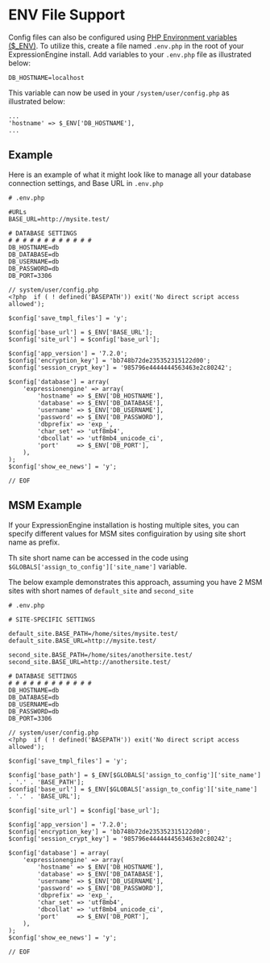 <!--
    This source file is part of the open source project
    ExpressionEngine User Guide (https://github.com/ExpressionEngine/ExpressionEngine-User-Guide)

    @link      https://expressionengine.com/
    @copyright Copyright (c) 2003-2020, Packet Tide, LLC (https://packettide.com)
    @license   https://expressionengine.com/license Licensed under Apache License, Version 2.0
-->
# ENV File Support

Config files can also be configured using [PHP Environment variables ($_ENV)](https://www.php.net/manual/en/reserved.variables.environment.php). To utilize this, create a file named `.env.php` in the root of your ExpressionEngine install. Add variables to your `.env.php` file as illustrated below:

```
DB_HOSTNAME=localhost
```

This variable can now be used in your `/system/user/config.php` as illustrated below:

```
...
'hostname' => $_ENV['DB_HOSTNAME'],
...
```

## Example

Here is an example of what it might look like to manage all your database connection settings, and Base URL in `.env.php`

```
# .env.php

#URLs
BASE_URL=http://mysite.test/

# DATABASE SETTINGS
# # # # # # # # # # # #
DB_HOSTNAME=db
DB_DATABASE=db
DB_USERNAME=db
DB_PASSWORD=db
DB_PORT=3306
```

```
// system/user/config.php
<?php  if ( ! defined('BASEPATH')) exit('No direct script access allowed');

$config['save_tmpl_files'] = 'y';

$config['base_url'] = $_ENV['BASE_URL'];
$config['site_url'] = $config['base_url'];

$config['app_version'] = '7.2.0';
$config['encryption_key'] = 'bb748b72de235352315122d00';
$config['session_crypt_key'] = '985796e4444444563463e2c80242';

$config['database'] = array(
	'expressionengine' => array(
		'hostname' => $_ENV['DB_HOSTNAME'],
		'database' => $_ENV['DB_DATABASE'],
		'username' => $_ENV['DB_USERNAME'],
		'password' => $_ENV['DB_PASSWORD'],
		'dbprefix' => 'exp_',
		'char_set' => 'utf8mb4',
		'dbcollat' => 'utf8mb4_unicode_ci',
		'port'     => $_ENV['DB_PORT'],
	),
);
$config['show_ee_news'] = 'y';

// EOF
```

## MSM Example

If your ExpressionEngine installation is hosting multiple sites, you can specify different values for MSM sites configuiration by using site short name as prefix.

Th site short name can be accessed in the code using `$GLOBALS['assign_to_config']['site_name']` variable.

The below example demonstrates this approach, assuming you have 2 MSM sites with short names of `default_site` and `second_site`

```
# .env.php

# SITE-SPECIFIC SETTINGS

default_site.BASE_PATH=/home/sites/mysite.test/
default_site.BASE_URL=http://mysite.test/

second_site.BASE_PATH=/home/sites/anothersite.test/
second_site.BASE_URL=http://anothersite.test/

# DATABASE SETTINGS
# # # # # # # # # # # #
DB_HOSTNAME=db
DB_DATABASE=db
DB_USERNAME=db
DB_PASSWORD=db
DB_PORT=3306
```

```
// system/user/config.php
<?php  if ( ! defined('BASEPATH')) exit('No direct script access allowed');

$config['save_tmpl_files'] = 'y';

$config['base_path'] = $_ENV[$GLOBALS['assign_to_config']['site_name'] . '.' . 'BASE_PATH'];
$config['base_url'] = $_ENV[$GLOBALS['assign_to_config']['site_name'] . '.' . 'BASE_URL'];

$config['site_url'] = $config['base_url'];

$config['app_version'] = '7.2.0';
$config['encryption_key'] = 'bb748b72de235352315122d00';
$config['session_crypt_key'] = '985796e4444444563463e2c80242';

$config['database'] = array(
	'expressionengine' => array(
		'hostname' => $_ENV['DB_HOSTNAME'],
		'database' => $_ENV['DB_DATABASE'],
		'username' => $_ENV['DB_USERNAME'],
		'password' => $_ENV['DB_PASSWORD'],
		'dbprefix' => 'exp_',
		'char_set' => 'utf8mb4',
		'dbcollat' => 'utf8mb4_unicode_ci',
		'port'     => $_ENV['DB_PORT'],
	),
);
$config['show_ee_news'] = 'y';

// EOF
```